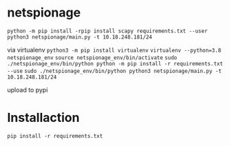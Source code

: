 # netspionage
`python -m pip install -rpip install scapy requirements.txt --user`
`python3 netspionage/main.py -t 10.18.248.181/24`

via virtualenv
`python3 -m pip install virtualenv`
`virtualenv --python=3.8 netspionage_env`
`source netspionage_env/bin/activate`
`sudo ./netspionage_env/bin/python python -m pip install -r requirements.txt --use`
`sudo ./netspionage_env/bin/python python3 netspionage/main.py -t 10.18.248.181/24`

upload to 
pypi

# Installaction
`pip install -r requirements.txt`